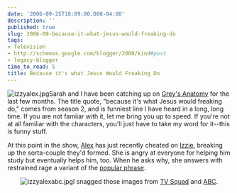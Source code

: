 ```yaml
---
date: '2006-09-25T18:09:00.000-04:00'
description: ''
published: true
slug: 2006-09-because-it-what-jesus-would-freaking-do
tags:
- Television
- http://schemas.google.com/blogger/2008/kind#post
- legacy-blogger
time_to_read: 5
title: Because it's what Jesus Would Freaking Do
---
```


![izzyalex.jpg](izzyalex.jpg)Sarah and I have been catching up on <a href="http://abc.go.com/primetime/greysanatomy/">Grey's Anatomy</a> for the last few months. The title quote, "because it's what Jesus would freaking do," comes from season 2, and is funniest line I have heard in a long, long time. If you are not famiiar with it, let me bring you up to speed. If you're not at all familiar with the characters, you'll just have to take my word for it--this is funny stuff.

At this point in the show, <a href="http://www.imdb.com/name/nm0150362/">Alex</a> has just recently cheated on <a href="http://www.imdb.com/name/nm0001337/">Izzie</a>, breaking up the sorta-couple they'd formed. She is angry at everyone for helping him study but eventually helps him, too. When he asks why, she answers with restrained rage a variant of the <a href="http://en.wikipedia.org/wiki/WWJD">popular phrase</a>.<br /><p align="center">![izzyalexabc.jpg](izzyalexabc.jpg)I snagged those images from <a href="http://www.tvsquad.com/bloggers/sarah-gilbert/">TV Squad</a> and <a href="http://abc.go.com/primetime/greysanatomy/">ABC</a>.